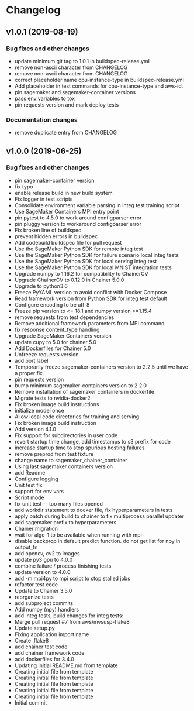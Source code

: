 # Changelog

## v1.0.1 (2019-08-19)

### Bug fixes and other changes

 * update minimum git tag to 1.0.1 in buildspec-release.yml
 * remove non-ascii character from CHANGELOG
 * remove non-ascii character from CHANGELOG
 * correct placeholder name cpu-instance-type in buildspec-release.yml
 * Add placeholder in test commands for cpu-instance-type and aws-id.
 * pin sagemaker and sagemaker-container versions
 * pass env variables to tox
 * pin requests version and mark deploy tests

### Documentation changes

 * remove duplicate entry from CHANGELOG

## v1.0.0 (2019-06-25)

### Bug fixes and other changes

 * pin sagemaker-container version
 * fix typo
 * enable release build in new build system
 * Fix logger in test scripts
 * Consolidate environment variable parsing in integ test training script
 * Use SageMaker Containers MPI entry point
 * pin pytest to 4.5.0 to work around configparser error
 * pin pluggy version to workaround configparser error
 * Fix broken line of buildspec
 * prevent hidden errors in buildspec
 * Add codebuild buildspec file for pull request
 * Use the SageMaker Python SDK for remote integ test
 * Use the SageMaker Python SDK for failure scenario local integ tests
 * Use the SageMaker Python SDK for local serving integ test
 * Use the SageMaker Python SDK for local MNIST integration tests
 * Upgrade numpy to 1.16.2 for compatibility to ChainerCV
 * Upgrade ChainerCV to 0.12.0 in Chainer 5.0.0
 * Upgrade to python3.6
 * Freeze PyYAML version to avoid conflict with Docker Compose
 * Read framework version from Python SDK for integ test default
 * Configure encoding to be utf-8
 * Freeze pip version to <= 18.1 and numpy version <=1.15.4
 * remove requests from test dependencies
 * Remove additional framework parameters from MPI command
 * fix response content_type handling
 * Upgrade SageMaker Containers version
 * update cupy to 5.0 for chainer 5.0
 * Add Dockerfiles for Chainer 5.0
 * Unfreeze requests version
 * add port label
 * Temporarily freeze sagemaker-containers version to 2.2.5 until we have a proper fix.
 * pin requests version
 * bump minimum sagemaker-containers version to 2.2.0
 * Remove installation of sagemaker containers in dockerfile
 * Migrate tests to nvidia-docker2
 * Fix broken image build instructions
 * initialize model once
 * Allow local code directories for training and serving
 * Fix broken image build instruction
 * Add version 4.1.0
 * Fix support for subdirectories in user code
 * revert startup time change, add timestamps to s3 prefix for code
 * increase startup time to stop spurious hosting failures
 * remove preprod from test fixture
 * change name to sagemaker_chainer_container
 * Using last sagemaker containers version
 * add Readme
 * Configure logging
 * Unit test fix
 * support for env vars
 * Script mode
 * fix unit test -- too many files opened
 * add workdir statement to docker file, fix hyperparameters in tests
 * apply patch during build to chainer to fix multiprocess parallel updater
 * add sagemaker prefix to hyperparameters
 * Chainer migration
 * wait for algo-1 to be available when running with mpi
 * disable backprop in default predict function. do not get list for npy in output_fn
 * add opencv, cv2 to images
 * update py3 gpu to 4.0.0
 * combine failure / process finishing tests
 * update version to 4.0.0
 * add -m mpi4py to mpi script to stop stalled jobs
 * refactor test code
 * Update to Chainer 3.5.0
 * reorganize tests
 * add subproject commits
 * Add numpy (npy) handlers
 * add integ tests, build changes for integ tests:
 * Merge pull request #7 from aws/mvsusp-flake8
 * Update setup.py
 * Fixing application import name
 * Create .flake8
 * add chainer test code
 * add chainer framework code
 * add dockerfiles for 3.4.0
 * Updating initial README.md from template
 * Creating initial file from template
 * Creating initial file from template
 * Creating initial file from template
 * Creating initial file from template
 * Creating initial file from template
 * Initial commit
